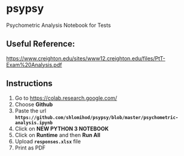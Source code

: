 # psypsy
Psychometric Analysis Notebook for Tests

## Useful Reference:
https://www.creighton.edu/sites/www12.creighton.edu/files/PtT-Exam%20Analysis.pdf

## Instructions
1. Go to https://colab.research.google.com/
2. Choose **Github**
3. Paste the url **`https://github.com/shlomihod/psypsy/blob/master/psychometric-analysis.ipynb`**
4. Click on **NEW PYTHON 3 NOTEBOOK**
5. Click on **Runtime** and then **Run All**
6. Upload **`responses.xlsx`** file
7. Print as PDF

